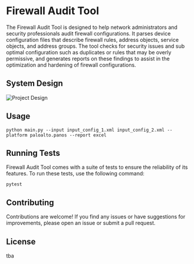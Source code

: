 # Firewall Audit Tool

The Firewall Audit Tool is designed to help network administrators and security professionals audit firewall configurations. It parses device configuration files that describe firewall rules, address objects, service objects, and address groups. The tool checks for security issues and sub optimal configuration such as duplicates or rules that may be overly permissive, and generates reports on these findings to assist in the optimization and hardening of firewall configurations.

## System Design

![Project Design](static/Firewall_analyzer.png)

## Usage

```python main.py --input input_config_1.xml input_config_2.xml --platform paloalto.panos --report excel```


## Running Tests
Firewall Audit Tool comes with a suite of tests to ensure the reliability of its features. To run these tests, use the following command:

```pytest```

## Contributing

Contributions are welcome! If you find any issues or have suggestions for improvements, please open an issue or submit a pull request.

## License

tba
